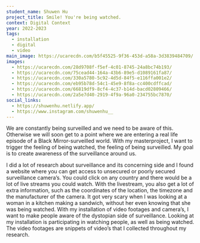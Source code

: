 ```yaml
---
student_name: Shuwen Hu
project_title: Smile! You're being watched.
context: Digital Context
year: 2022-2023
tags:
  - installation
  - digital
  - video
main_image: https://ucarecdn.com/b5f45525-9f36-453d-a58a-3d3839484709/
images:
  - https://ucarecdn.com/28d9708f-f5ef-4c01-8745-24a8bc74b193/
  - https://ucarecdn.com/75cead44-164a-43b6-89e5-d1089161fa87/
  - https://ucarecdn.com/330a5780-5c92-4d5d-84f5-e116ffa001e2/
  - https://ucarecdn.com/eb95b78d-54c1-45e9-8f8a-cc400cdffcad/
  - https://ucarecdn.com/66819df9-8cf4-4c37-b14d-bacd02809466/
  - https://ucarecdn.com/2a5e7d40-2919-4f9a-96a0-234755bc7870/
social_links:
  - https://shuwenhu.netlify.app/
  - https://www.instagram.com/shuwenhu__
---
```

We are constantly being surveilled and we need to be aware of this. Otherwise we will soon get to a point where we are entering a real life episode of a Black Mirror-surveilled world. With my masterproject, I want to trigger the feeling of being watched, the feeling of being surveilled. My goal is to create awareness of the surveillance around us. 

I did a lot of research about surveillance and its concerning side and I found a website where you can get access to unsecured or poorly secured surveillance camera’s. You could click on any country and there would be a lot of live streams you could watch. With the livestream, you also get a lot of extra information, such as the coordinates of the location, the timezone and the manufacturer of the camera. It got very scary when I was looking at a woman in a kitchen making a sandwich, without her even knowing that she was being watched. With my installation of video footages and camera’s, I want to make people aware of the dystopian side of surveillance. Looking at my installation is participating in watching people, as well as being watched. The video footages are snippets of video’s that I collected throughout my research.